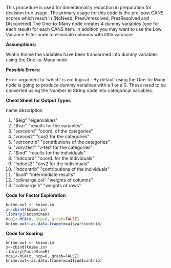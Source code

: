 This procedure is used for dimentionality reduction in preparation for decision tree usage. 
The primary usage for this code is the pre-post CANS scores which result in (NoNeed, PresUnresolved, PresResolved and Discovered)
The One-to-Many node creates 4 dummy variables (one for each result) for each CANS item. 
In addition you may want to use the Low Vairance Filter node to eliminate columns with little variance.

**Assumptions:**

Wihtin Knime the variables have been transormed into dummy variables using the One-to-Many node. 

**Possible Errors:**

Error: argument to 'which' is not logical - By default using the One-to-Many node is going to produce dummy varialbes with a 1 or a 0. These need to be converted using the Number to String node into categorical variables.

**Cheat Sheet for Output Types**

   name              description                       
1. "$eig"            "eigenvalues"                     
2. "$var"            "results for the variables"       
3. "$var$coord"      "coord. of the categories"        
4. "$var$cos2"       "cos2 for the categories"         
5. "$var$contrib"    "contributions of the categories" 
6. "$var$v.test"     "v-test for the categories"       
7. "$ind"            "results for the individuals"     
8. "$ind$coord"      "coord. for the individuals"      
9. "$ind$cos2"       "cos2 for the individuals"        
10. "$ind$contrib"    "contributions of the individuals"
11. "$call"           "intermediate results"            
12. "$call$marge.col" "weights of columns"              
13. "$call$marge.li"  "weights of rows"       

**Code for Factor Exploration**
```R
knime.out <- knime.in
x<-cbind(knime.in)
library(FactoMineR)
mca1<-MCA(x, ncp=6, graph=FALSE)
knime.out<-as.data.frame(mca1$var$contrib)
```

**Code for Scoring**
```
knime.out <- knime.in
x<-cbind(knime.in)
library(FactoMineR)
mca1<-MCA(x, ncp=6, graph=FALSE)
knime.out<-as.data.frame(mca1$ind$contrib)
```
